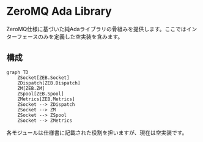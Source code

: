 # ZeroMQ Ada Library

ZeroMQ仕様に基づいた純Adaライブラリの骨組みを提供します。ここではインターフェースのみを定義した空実装を含みます。

## 構成

```mermaid
graph TD
    ZSocket[ZEB.Socket]
    ZDispatch[ZEB.Dispatch]
    ZM[ZEB.ZM]
    ZSpool[ZEB.Spool]
    ZMetrics[ZEB.Metrics]
    ZSocket --> ZDispatch
    ZSocket --> ZM
    ZSocket --> ZSpool
    ZSocket --> ZMetrics
```

各モジュールは仕様書に記載された役割を担いますが、現在は空実装です。
